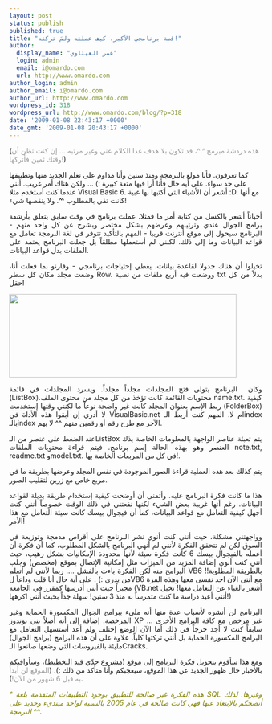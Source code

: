 ```yaml
---
layout: post
status: publish
published: true
title: "قصة برنامجي الأكبر. كيف عملته ولمَ تركته!"
author:
  display_name: "عمر العيثاوي"
  login: admin
  email: i@omardo.com
  url: http://www.omardo.com
author_login: admin
author_email: i@omardo.com
author_url: http://www.omardo.com
wordpress_id: 318
wordpress_url: http://www.omardo.com/blog/?p=318
date: '2009-01-08 22:43:17 +0000'
date_gmt: '2009-01-08 20:43:17 +0000'
---
```

<p>(<span style="color: #999999;">هذه دردشة مبرمج ^.^، قد تكون بلا هدف </span><span style="color: #999999;">عدا الكلام عني</span><span style="color: #999999;"> وغير مرتبه ... إن كنت تظن أن وقتك ثمين فأتركها!</span>)</p>
<p>كما تعرفون. فأنا مولع بالبرمجة ومنذ سنين وأنا مداوم على تعلم الجديد منها وتطبيقها على حد سواء. على أيه حال فأنا أرا فيها متعة كبيرة :) ... ولكن هناك أمر غريب. أنني عندما كنت أستخدم مثلا Visual Basic 6. أشعر أن الأشياء التي أكتبها بها غبية :D. مع أنها كانت تفي بالمطلوب ^^. ولا ينقصها شيء!</p>
<p style="text-align: justify;">أحياناً أشعر بالكسل من كتابة أمر ما فمثلا. عملت برنامج في وقت سابق يتعلق بأرشفة برامج الجوال عندي وترتيبهم وعرضهم بشكل مختصر وبشرح عن كل واحد منهم - البرنامج سيحول إلى موقع أنترنت قريبا - المهم بالتأكيد تتوفر في لغة البرمجة تعامل مع قواعد البيانات وما إلى ذلك. لكنني لم أستعملها مطلقاً بل جعلت البرنامج يعتمد على الملفات بدل قواعد البيانات.</p>
<p style="text-align: justify;">تخيلوا أن هناك جدولا لقاعدة بيانات، يغطي إحتياجات برنامجي<!--more--> - وقارنو بما فعلت أنا، وضعت مجلد مكان كل سطر Row. ووضعت فيه أربع ملفات من نصية txt بدلاً من كل حقل!</p>
<p><img class="aligncenter size-full wp-image-320" title="جدول قاعدة بيانات" src="http://www.omardo.com/blog/wp-content/uploads/db_table.png" alt="" width="453" height="166" /></p>
<p style="text-align: justify;">وكان  البرنامج يتولى فتح المجلدات مجلداً مجلداً. ويسرد المجلدات في قائمة (ListBox).محتويات القائمة كانت تؤخذ من كل مجلد من محتوى الملف name.txt. كيفية ربط الإسم بعنوان المجلد كانت غير واضحة نوعاً ما لكنني وقتها إستخدمت (FolderBox) لا أدري إن أبقوا هذه الأداة في VisualBasic.net ام لا. المهم كنت أربط الـindex بالـindex الآخر مع طرح رقم أو رقمين منهم ^^ لا يهم.</p>
<p style="text-align: justify;">عند الضغط على عنصر من الـListBox يتم تعبئة عناصر الواجهة بالمعلومات الخاصة بذك العنصر وهو بهذه الحالة إسم برنامج. فيتم قراءة محتويات الملفات note.txt, readme.txt وmodel.txt. في كل من المربعات الخاصة بها!.</p>
<p style="text-align: justify;">يتم كذلك بعد هذه العملية قراءة الصور الموجودة في نفس المجلد وعرضها بطريقة ما في مربع خاص مع زرين لتقليب الصور.</p>
<p style="text-align: justify;">هذا ما كانت فكرة البرنامج عليه. وأتمنى أن أوضحت كيفية إستخدام طريقة بديلة لقواعد البيانات. رغم أنها غريبة بعض الشيء لكنها نفعتني في ذلك الوقت خصوصاً أنني كنت أجهل كيفية التعامل مع قواعد البيانات، كما أن فيجوال بيسك كانت سيئة التعامل مع هذا الأمر!</p>
<p style="text-align: justify;">وواجهتني مشكلة، حيث أنني كنت أنوي نشر البرنامج على أقراص مدمجة وتوزيعة في السوق لكن لم تتحقق الفكرة لأنني لم أنهي البرنامج بالشكل المطلوب، كما أن فكرة أن أعمله بالفيجوال بيسك 6 كانت فكرة سيئة لأنها محدودة الإمكانيات بشكل رهيب، حيث أنني كنت أنوي إضافة المزيد من الميزات مثل إمكانية الإتصال بموقع (مخصص) وجلب البرامج منه لكن الفكرة باءت بالفشل .... ربما لأنني لم أتعلم VB6 بالطريقة المطلوبة!! من يدري :) . على أية حال أنا قلت وداعاً لVB6 مع أنني الآن اجد نفسي معها وهذه المرة مجبراً حيث أنني أدرسها كمقرر في الجامعة (VB.net أشعر بالغباء عن التعامل معها! تخيل أنني أعيد دراسة ما كنت متمرساً به منذ 3 سنين! سهلة جداً بحيث أنني اكرهها!)</p>
<p style="text-align: justify;">البرنامج لن أنشره لأسباب عدة منها أنه مليء ببرامج الجوال المكسورة الحماية وغير المرخصة. إضافة إلى أنه أصلاً بني بوندوز XP غير مرخص مع كافة البرامج الأخرى ... سابقاً كنت لا أجد حرجاً في ذلك أما الآن الوضع إختلف ولم أعد أستسهل التعامل مع البرامج المكسورة الحماية بل أنني تركتها كلياً. علاوة على أن هذه البرامج (برامج الجوال) مليئة بالفيروسات التي وضعها صانعوا الـCracks.</p>
<p style="text-align: justify;">ومع هذا سأقوم بتحويل فكرة البرنامج إلى موقع (مشروع جدّي قيد التخطيط)، وسأوافيكم بالأخبار حال ظهور الجديد عن هذا الموقع، سيعجبكم وأنا متأكد من ذلك :). (<span style="color: #999999;">الموقع لن أبدأ به قبل 6 شهور من الآن!</span>).</p>
<p style="text-align: justify;"><span style="color: #808000;"><em>* هذه الفكرة غير صالحة للتطبيق بوجود التطبيقات المتقدمة بلغة SQL وغيرها. لذلك أنصحكم بالإبتعاد عنها فهي كانت صالحة في عام 2005 بالنسبة لواحد مبتديء وجديد على البرمجة ^^.</em></span></p>
